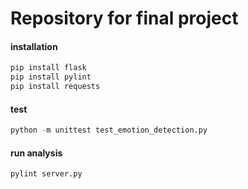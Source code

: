 # Repository for final project

#### installation
```python
pip install flask
pip install pylint
pip install requests
```

#### test
```python
python -m unittest test_emotion_detection.py
```

#### run analysis
```python
pylint server.py
```
